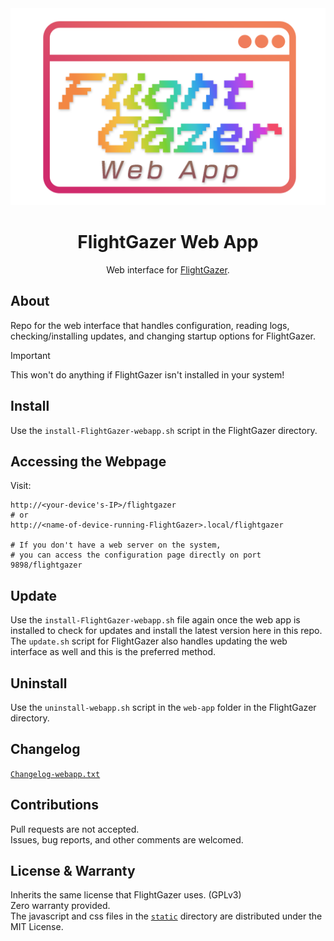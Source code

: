 <!-- Title -->
<div align="center">
    <a href="https://github.com/WeegeeNumbuh1/FlightGazer-webapp">
    <img src="static/FlightGazer-logo_webapp.png" alt="Logo">
    </a>
    <h1 align="center">FlightGazer Web App</h1>
    Web interface for <a href="https://github.com/WeegeeNumbuh1/FlightGazer">FlightGazer</a>.
</div>
<!-- end title section -->

## About
Repo for the web interface that handles configuration, reading logs, checking/installing updates, and changing startup options for FlightGazer.

> [!IMPORTANT]
> This won't do anything if FlightGazer isn't installed in your system!

## Install
Use the `install-FlightGazer-webapp.sh` script in the FlightGazer directory.

## Accessing the Webpage
Visit:
```
http://<your-device's-IP>/flightgazer
# or
http://<name-of-device-running-FlightGazer>.local/flightgazer

# If you don't have a web server on the system,
# you can access the configuration page directly on port 9898/flightgazer
```

## Update
Use the `install-FlightGazer-webapp.sh` file again once the web app is installed to check for updates and install the latest version here in this repo.<br>
The `update.sh` script for FlightGazer also handles updating the web interface as well and this is the preferred method.

## Uninstall
Use the `uninstall-webapp.sh` script in the `web-app` folder in the FlightGazer directory.

## Changelog
[`Changelog-webapp.txt`](/Changelog-webapp.txt)

## Contributions
Pull requests are not accepted.<br>
Issues, bug reports, and other comments are welcomed.

## License & Warranty
Inherits the same license that FlightGazer uses. (GPLv3)<br>
Zero warranty provided.<br>
The javascript and css files in the [`static`](/static/) directory are distributed under the MIT License.